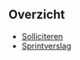 ## Overzicht

- [Solliciteren](./solliciteren/README.md)
- [Sprintverslag](./sprintverslag/sprint-verslag.md)